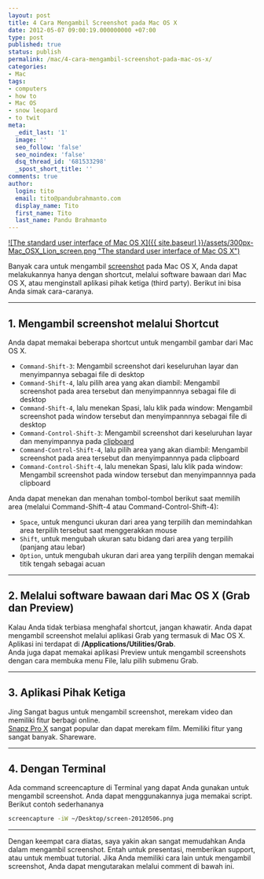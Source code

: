 ```yaml
---
layout: post
title: 4 Cara Mengambil Screenshot pada Mac OS X
date: 2012-05-07 09:00:19.000000000 +07:00
type: post
published: true
status: publish
permalink: /mac/4-cara-mengambil-screenshot-pada-mac-os-x/
categories:
- Mac
tags:
- computers
- how to
- Mac OS
- snow leopard
- to twit
meta:
  _edit_last: '1'
  image: ''
  seo_follow: 'false'
  seo_noindex: 'false'
  dsq_thread_id: '681533298'
  _spost_short_title: ''
comments: true
author:
  login: tito
  email: tito@pandubrahmanto.com
  display_name: Tito
  first_name: Tito
  last_name: Pandu Brahmanto
---
```

[![The standard user interface of Mac OS X]({{ site.baseurl }}/assets/300px-Mac_OSX_Lion_screen.png "The standard user interface of Mac OS X")](http://en.wikipedia.org/wiki/File:Mac_OSX_Lion_screen.png)

Banyak cara untuk mengambil [screenshot](http://en.wikipedia.org/wiki/Screenshot "Screenshot") pada Mac OS X, Anda dapat melakukannya hanya dengan shortcut, melalui software bawaan dari Mac OS X, atau menginstall aplikasi pihak ketiga (third party). Berikut ini bisa Anda simak cara-caranya.

* * *

## 1\. Mengambil screenshot melalui Shortcut

Anda dapat memakai beberapa shortcut untuk mengambil gambar dari Mac OS X.

*   `Command-Shift-3`: Mengambil screenshot dari keseluruhan layar dan menyimpannya sebagai file di desktop
*   `Command-Shift-4`, lalu pilih area yang akan diambil: Mengambil screenshot pada area tersebut dan menyimpannnya sebagai file di desktop
*   `Command-Shift-4`, lalu menekan Spasi, lalu klik pada window: Mengambil screenshot pada window tersebut dan menyimpannnya sebagai file di desktop
*   `Command-Control-Shift-3`: Mengambil screenshot dari keseluruhan layar dan menyimpannya pada [clipboard](http://en.wikipedia.org/wiki/Clipboard_%28software%29 "Clipboard (software)")
*   `Command-Control-Shift-4`, lalu pilih area yang akan diambil: Mengambil screenshot pada area tersebut dan menyimpannnya pada clipboard
*   `Command-Control-Shift-4`, lalu menekan Spasi, lalu klik pada window: Mengambil screenshot pada window tersebut dan menyimpannnya pada clipboard

Anda dapat menekan dan menahan tombol-tombol berikut saat memilih area (melalui Command-Shift-4 atau Command-Control-Shift-4):

*   `Space`, untuk mengunci ukuran dari area yang terpilih dan memindahkan area terpilih tersebut saat menggerakkan mouse
*   `Shift`, untuk mengubah ukuran satu bidang dari area yang terpilih (panjang atau lebar)
*   `Option`, untuk mengubah ukuran dari area yang terpilih dengan memakai titik tengah sebagai acuan

* * *

## 2\. Melalui software bawaan dari Mac OS X (Grab dan Preview)

Kalau Anda tidak terbiasa menghafal shortcut, jangan khawatir. Anda dapat mengambil screenshot melalui aplikasi Grab yang termasuk di Mac OS X. Aplikasi ini terdapat di **/Applications/Utilities/Grab**.  
Anda juga dapat memakai aplikasi Preview untuk mengambil screenshots dengan cara membuka menu File, lalu pilih submenu Grab.

* * *

## 3\. Aplikasi Pihak Ketiga

Jing Sangat bagus untuk mengambil screenshot, merekam video dan memiliki fitur berbagi online.  
[Snapz Pro X](http://www.ambrosiasw.com/utilities/snapzprox/ "Snapz Pro X") sangat popular dan dapat merekam film. Memiliki fitur yang sangat banyak. Shareware.

* * *

## 4\. Dengan Terminal

Ada command screencapture di Terminal yang dapat Anda gunakan untuk mengambil screenshot. Anda dapat menggunakannya juga memakai script. Berikut contoh sederhananya

```bash
screencapture -iW ~/Desktop/screen-20120506.png
```

* * *

Dengan keempat cara diatas, saya yakin akan sangat memudahkan Anda dalam mengambil screenshot. Entah untuk presentasi, memberikan support, atau untuk membuat tutorial. Jika Anda memiliki cara lain untuk mengambil screenshot, Anda dapat mengutarakan melalui comment di bawah ini.
